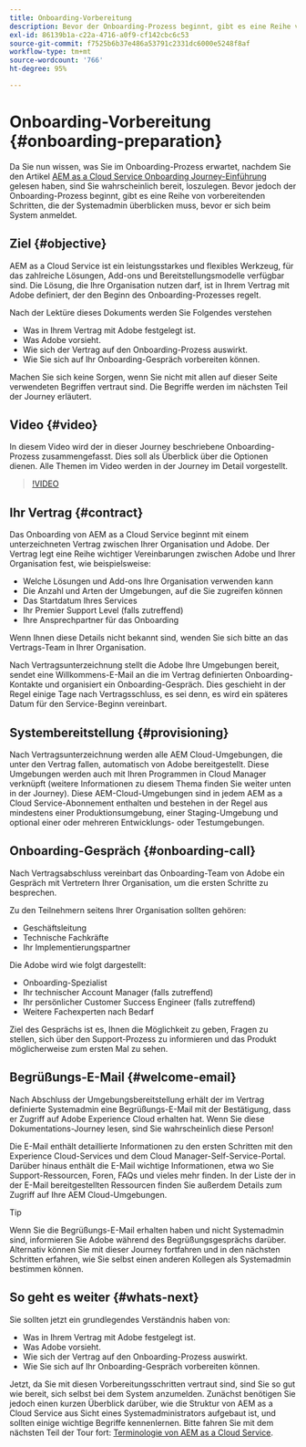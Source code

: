 ```yaml
---
title: Onboarding-Vorbereitung
description: Bevor der Onboarding-Prozess beginnt, gibt es eine Reihe von vorbereitenden Schritten, die der Systemadmin verstehen muss, bevor er sich beim System anmeldet.
exl-id: 86139b1a-c22a-4716-a0f9-cf142cbc6c53
source-git-commit: f7525b6b37e486a53791c2331dc6000e5248f8af
workflow-type: tm+mt
source-wordcount: '766'
ht-degree: 95%

---
```


# Onboarding-Vorbereitung {#onboarding-preparation}

Da Sie nun wissen, was Sie im Onboarding-Prozess erwartet, nachdem Sie den Artikel [AEM as a Cloud Service Onboarding Journey-Einführung](overview.md) gelesen haben, sind Sie wahrscheinlich bereit, loszulegen. Bevor jedoch der Onboarding-Prozess beginnt, gibt es eine Reihe von vorbereitenden Schritten, die der Systemadmin überblicken muss, bevor er sich beim System anmeldet.

## Ziel {#objective}

AEM as a Cloud Service ist ein leistungsstarkes und flexibles Werkzeug, für das zahlreiche Lösungen, Add-ons und Bereitstellungsmodelle verfügbar sind. Die Lösung, die Ihre Organisation nutzen darf, ist in Ihrem Vertrag mit Adobe definiert, der den Beginn des Onboarding-Prozesses regelt.

Nach der Lektüre dieses Dokuments werden Sie Folgendes verstehen

* Was in Ihrem Vertrag mit Adobe festgelegt ist.
* Was Adobe vorsieht.
* Wie sich der Vertrag auf den Onboarding-Prozess auswirkt.
* Wie Sie sich auf Ihr Onboarding-Gespräch vorbereiten können.

Machen Sie sich keine Sorgen, wenn Sie nicht mit allen auf dieser Seite verwendeten Begriffen vertraut sind. Die Begriffe werden im nächsten Teil der Journey erläutert.

## Video    {#video}

In diesem Video wird der in dieser Journey beschriebene Onboarding-Prozess zusammengefasst. Dies soll als Überblick über die Optionen dienen. Alle Themen im Video werden in der Journey im Detail vorgestellt.

>[!VIDEO](https://video.tv.adobe.com/v/336959/?quality=12&learn=on)

## Ihr Vertrag {#contract}

Das Onboarding von AEM as a Cloud Service beginnt mit einem unterzeichneten Vertrag zwischen Ihrer Organisation und Adobe. Der Vertrag legt eine Reihe wichtiger Vereinbarungen zwischen Adobe und Ihrer Organisation fest, wie beispielsweise:

* Welche Lösungen und Add-ons Ihre Organisation verwenden kann
* Die Anzahl und Arten der Umgebungen, auf die Sie zugreifen können
* Das Startdatum Ihres Services
* Ihr Premier Support Level (falls zutreffend)
* Ihre Ansprechpartner für das Onboarding

Wenn Ihnen diese Details nicht bekannt sind, wenden Sie sich bitte an das Vertrags-Team in Ihrer Organisation.

Nach Vertragsunterzeichnung stellt die Adobe Ihre Umgebungen bereit, sendet eine Willkommens-E-Mail an die im Vertrag definierten Onboarding-Kontakte und organisiert ein Onboarding-Gespräch. Dies geschieht in der Regel einige Tage nach Vertragsschluss, es sei denn, es wird ein späteres Datum für den Service-Beginn vereinbart.

## Systembereitstellung {#provisioning}

Nach Vertragsunterzeichnung werden alle AEM Cloud-Umgebungen, die unter den Vertrag fallen, automatisch von Adobe bereitgestellt. Diese Umgebungen werden auch mit Ihren Programmen in Cloud Manager verknüpft (weitere Informationen zu diesem Thema finden Sie weiter unten in der Journey). Diese AEM-Cloud-Umgebungen sind in jedem AEM as a Cloud Service-Abonnement enthalten und bestehen in der Regel aus mindestens einer Produktionsumgebung, einer Staging-Umgebung und optional einer oder mehreren Entwicklungs- oder Testumgebungen.

## Onboarding-Gespräch {#onboarding-call}

Nach Vertragsabschluss vereinbart das Onboarding-Team von Adobe ein Gespräch mit Vertretern Ihrer Organisation, um die ersten Schritte zu besprechen.

Zu den Teilnehmern seitens Ihrer Organisation sollten gehören:

* Geschäftsleitung
* Technische Fachkräfte
* Ihr Implementierungspartner

Die Adobe wird wie folgt dargestellt:

* Onboarding-Spezialist
* Ihr technischer Account Manager (falls zutreffend)
* Ihr persönlicher Customer Success Engineer (falls zutreffend)
* Weitere Fachexperten nach Bedarf

Ziel des Gesprächs ist es, Ihnen die Möglichkeit zu geben, Fragen zu stellen, sich über den Support-Prozess zu informieren und das Produkt möglicherweise zum ersten Mal zu sehen.

## Begrüßungs-E-Mail {#welcome-email}

Nach Abschluss der Umgebungsbereitstellung erhält der im Vertrag definierte Systemadmin eine Begrüßungs-E-Mail mit der Bestätigung, dass er Zugriff auf Adobe Experience Cloud erhalten hat. Wenn Sie diese Dokumentations-Journey lesen, sind Sie wahrscheinlich diese Person!

Die E-Mail enthält detaillierte Informationen zu den ersten Schritten mit den Experience Cloud-Services und dem Cloud Manager-Self-Service-Portal. Darüber hinaus enthält die E-Mail wichtige Informationen, etwa wo Sie Support-Ressourcen, Foren, FAQs und vieles mehr finden. In der Liste der in der E-Mail bereitgestellten Ressourcen finden Sie außerdem Details zum Zugriff auf Ihre AEM Cloud-Umgebungen.

>[!TIP]
>
>Wenn Sie die Begrüßungs-E-Mail erhalten haben und nicht Systemadmin sind, informieren Sie Adobe während des Begrüßungsgesprächs darüber. Alternativ können Sie mit dieser Journey fortfahren und in den nächsten Schritten erfahren, wie Sie selbst einen anderen Kollegen als Systemadmin bestimmen können.

## So geht es weiter {#whats-next}

Sie sollten jetzt ein grundlegendes Verständnis haben von:

* Was in Ihrem Vertrag mit Adobe festgelegt ist.
* Was Adobe vorsieht.
* Wie sich der Vertrag auf den Onboarding-Prozess auswirkt.
* Wie Sie sich auf Ihr Onboarding-Gespräch vorbereiten können.

Jetzt, da Sie mit diesen Vorbereitungsschritten vertraut sind, sind Sie so gut wie bereit, sich selbst bei dem System anzumelden. Zunächst benötigen Sie jedoch einen kurzen Überblick darüber, wie die Struktur von AEM as a Cloud Service aus Sicht eines Systemadministrators aufgebaut ist, und sollten einige wichtige Begriffe kennenlernen. Bitte fahren Sie mit dem nächsten Teil der Tour fort: [Terminologie von AEM as a Cloud Service](terminology.md).
